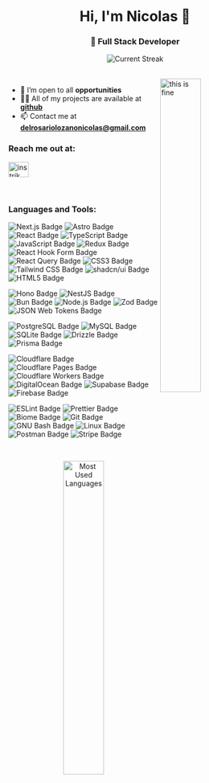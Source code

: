 <h1 align="center">Hi, I'm Nicolas 👋</h1>
<h3 align="center">🚀 Full Stack Developer</h3>

<p align="center">
  <img alt="Current Streak"  src="https://github-readme-streak-stats.herokuapp.com/?user=nicolasdelrosario&theme=tokyonight&hide_border=true">
</p>
<br>

<img align="right" alt="this is fine" width="40%" src="https://media.giphy.com/media/v1.Y2lkPTc5MGI3NjExNGJpaHdoYm1maTlreTE4NzFhaGViZ3drc2IxajN3ZDkyMW53ZHBnZSZlcD12MV9naWZzX3NlYXJjaCZjdD1n/QMHoU66sBXqqLqYvGO/giphy.gif">

- 🌱 I’m open to all **opportunities**
- 👨‍💻 All of my projects are available at **[github](https://github.com/nicolasdelrosario)**
- 📫 Contact me at **delrosariolozanonicolas@gmail.com**

### Reach me out at:
<p align="left">
<a href="https://linkedin.com/in/nicolasdelrosario/" target="blank">
<img align="center" src="https://raw.githubusercontent.com/rahuldkjain/github-profile-readme-generator/master/src/images/icons/Social/linked-in-alt.svg" alt="instrik" height="30" width="40" /></a>
</p>
<br>

### Languages and Tools:

![Next.js Badge](https://img.shields.io/badge/Next.js-000?logo=nextdotjs&logoColor=fff&style=for-the-badge)
![Astro Badge](https://img.shields.io/badge/Astro-BC52EE?logo=astro&logoColor=fff&style=for-the-badge)
![React Badge](https://img.shields.io/badge/React-61DAFB?logo=react&logoColor=000&style=for-the-badge)
![TypeScript Badge](https://img.shields.io/badge/TypeScript-3178C6?logo=typescript&logoColor=fff&style=for-the-badge)
![JavaScript Badge](https://img.shields.io/badge/JavaScript-F7DF1E?logo=javascript&logoColor=000&style=for-the-badge)
![Redux Badge](https://img.shields.io/badge/Redux-764ABC?logo=redux&logoColor=fff&style=for-the-badge)
![React Hook Form Badge](https://img.shields.io/badge/React%20Hook%20Form-EC5990?logo=reacthookform&logoColor=fff&style=for-the-badge)
![React Query Badge](https://img.shields.io/badge/React%20Query-FF4154?logo=reactquery&logoColor=fff&style=for-the-badge)
![CSS3 Badge](https://img.shields.io/badge/CSS3-1572B6?logo=css3&logoColor=fff&style=for-the-badge)
![Tailwind CSS Badge](https://img.shields.io/badge/Tailwind%20CSS-06B6D4?logo=tailwindcss&logoColor=fff&style=for-the-badge)
![shadcn/ui Badge](https://img.shields.io/badge/shadcn%2Fui-000?logo=shadcnui&logoColor=fff&style=for-the-badge)
![HTML5 Badge](https://img.shields.io/badge/HTML5-E34F26?logo=html5&logoColor=fff&style=for-the-badge)

![Hono Badge](https://img.shields.io/badge/Hono-E36002?logo=hono&logoColor=fff&style=for-the-badge)
![NestJS Badge](https://img.shields.io/badge/NestJS-E0234E?logo=nestjs&logoColor=fff&style=for-the-badge)
![Bun Badge](https://img.shields.io/badge/Bun-000?logo=bun&logoColor=fff&style=for-the-badge)
![Node.js Badge](https://img.shields.io/badge/Node.js-5FA04E?logo=nodedotjs&logoColor=fff&style=for-the-badge)
![Zod Badge](https://img.shields.io/badge/Zod-3E67B1?logo=zod&logoColor=fff&style=for-the-badge)
![JSON Web Tokens Badge](https://img.shields.io/badge/JSON%20Web%20Tokens-000?logo=jsonwebtokens&logoColor=fff&style=for-the-badge)

![PostgreSQL Badge](https://img.shields.io/badge/PostgreSQL-4169E1?logo=postgresql&logoColor=fff&style=for-the-badge)
![MySQL Badge](https://img.shields.io/badge/MySQL-4479A1?logo=mysql&logoColor=fff&style=for-the-badge)
![SQLite Badge](https://img.shields.io/badge/SQLite-003B57?logo=sqlite&logoColor=fff&style=for-the-badge)
![Drizzle Badge](https://img.shields.io/badge/Drizzle-C5F74F?logo=drizzle&logoColor=000&style=for-the-badge)
![Prisma Badge](https://img.shields.io/badge/Prisma-2D3748?logo=prisma&logoColor=fff&style=for-the-badge)

![Cloudflare Badge](https://img.shields.io/badge/Cloudflare-F38020?logo=cloudflare&logoColor=fff&style=for-the-badge)
![Cloudflare Pages Badge](https://img.shields.io/badge/Cloudflare%20Pages-F38020?logo=cloudflarepages&logoColor=fff&style=for-the-badge)
![Cloudflare Workers Badge](https://img.shields.io/badge/Cloudflare%20Workers-F38020?logo=cloudflareworkers&logoColor=fff&style=for-the-badge)
![DigitalOcean Badge](https://img.shields.io/badge/DigitalOcean-0080FF?logo=digitalocean&logoColor=fff&style=for-the-badge)
![Supabase Badge](https://img.shields.io/badge/Supabase-3FCF8E?logo=supabase&logoColor=fff&style=for-the-badge)
![Firebase Badge](https://img.shields.io/badge/Firebase-DD2C00?logo=firebase&logoColor=fff&style=for-the-badge)

![ESLint Badge](https://img.shields.io/badge/ESLint-4B32C3?logo=eslint&logoColor=fff&style=for-the-badge)
![Prettier Badge](https://img.shields.io/badge/Prettier-F7B93E?logo=prettier&logoColor=fff&style=for-the-badge)
![Biome Badge](https://img.shields.io/badge/Biome-60A5FA?logo=biome&logoColor=fff&style=for-the-badge)
![Git Badge](https://img.shields.io/badge/Git-F05032?logo=git&logoColor=fff&style=for-the-badge)
![GNU Bash Badge](https://img.shields.io/badge/BASH%20-4EAA25?logo=gnubash&logoColor=fff&style=for-the-badge)
![Linux Badge](https://img.shields.io/badge/Linux-FCC624?logo=linux&logoColor=000&style=for-the-badge)
![Postman Badge](https://img.shields.io/badge/Postman-FF6C37?logo=postman&logoColor=fff&style=for-the-badge)
![Stripe Badge](https://img.shields.io/badge/Stripe-635BFF?logo=stripe&logoColor=fff&style=for-the-badge)
<br>

<br>
<p align="center">
  <img alt="Most Used Languages" width="40%" src="https://github-readme-stats.vercel.app/api/top-langs/?username=nicolasdelrosario&theme=tokyonight&show_icons=true&hide_border=true&layout=compact">
</p>
<br>

